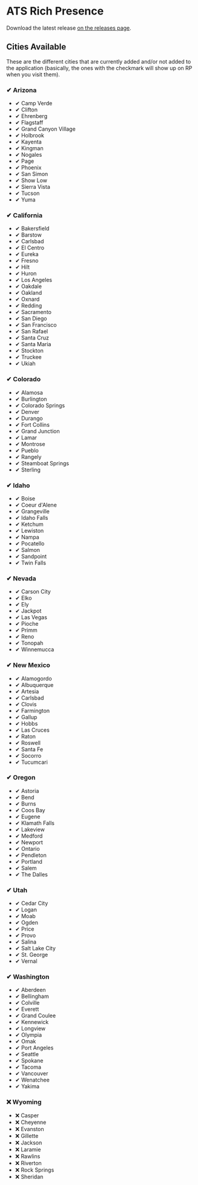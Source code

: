 # ATS Rich Presence
Download the latest release [on the releases page](https://github.com/FireController1847/ats-rich-presence/releases).

## Cities Available
These are the different cities that are currently added and/or not added to the application (basically, the ones with the checkmark will show up on RP when you visit them).

### ✔ Arizona
- ✔ Camp Verde
- ✔ Clifton
- ✔ Ehrenberg
- ✔ Flagstaff
- ✔ Grand Canyon Village
- ✔ Holbrook
- ✔ Kayenta
- ✔ Kingman
- ✔ Nogales
- ✔ Page
- ✔ Phoenix
- ✔ San Simon
- ✔ Show Low
- ✔ Sierra Vista
- ✔ Tucson
- ✔ Yuma

### ✔ California
- ✔ Bakersfield
- ✔ Barstow
- ✔ Carlsbad
- ✔ El Centro
- ✔ Eureka
- ✔ Fresno
- ✔ Hilt
- ✔ Huron
- ✔ Los Angeles
- ✔ Oakdale
- ✔ Oakland
- ✔ Oxnard
- ✔ Redding
- ✔ Sacramento
- ✔ San Diego
- ✔ San Francisco
- ✔ San Rafael
- ✔ Santa Cruz
- ✔ Santa Maria
- ✔ Stockton
- ✔ Truckee
- ✔ Ukiah

### ✔ Colorado
- ✔ Alamosa
- ✔ Burlington
- ✔ Colorado Springs
- ✔ Denver
- ✔ Durango
- ✔ Fort Collins
- ✔ Grand Junction
- ✔ Lamar
- ✔ Montrose
- ✔ Pueblo
- ✔ Rangely
- ✔ Steamboat Springs
- ✔ Sterling

### ✔ Idaho
- ✔ Boise
- ✔ Coeur d'Alene
- ✔ Grangeville
- ✔ Idaho Falls
- ✔ Ketchum
- ✔ Lewiston
- ✔ Nampa
- ✔ Pocatello
- ✔ Salmon
- ✔ Sandpoint
- ✔ Twin Falls

### ✔ Nevada
- ✔ Carson City
- ✔ Elko
- ✔ Ely
- ✔ Jackpot
- ✔ Las Vegas
- ✔ Pioche
- ✔ Primm
- ✔ Reno
- ✔ Tonopah
- ✔ Winnemucca

### ✔ New Mexico
- ✔ Alamogordo
- ✔ Albuquerque
- ✔ Artesia
- ✔ Carlsbad
- ✔ Clovis
- ✔ Farmington
- ✔ Gallup
- ✔ Hobbs
- ✔ Las Cruces
- ✔ Raton
- ✔ Roswell
- ✔ Santa Fe
- ✔ Socorro
- ✔ Tucumcari

### ✔ Oregon
- ✔ Astoria
- ✔ Bend
- ✔ Burns
- ✔ Coos Bay
- ✔ Eugene
- ✔ Klamath Falls
- ✔ Lakeview
- ✔ Medford
- ✔ Newport
- ✔ Ontario
- ✔ Pendleton
- ✔ Portland
- ✔ Salem
- ✔ The Dalles

### ✔ Utah
- ✔ Cedar City
- ✔ Logan
- ✔ Moab
- ✔ Ogden
- ✔ Price
- ✔ Provo
- ✔ Salina
- ✔ Salt Lake City
- ✔ St. George
- ✔ Vernal

### ✔ Washington
- ✔ Aberdeen
- ✔ Bellingham
- ✔ Colville
- ✔ Everett
- ✔ Grand Coulee
- ✔ Kennewick
- ✔ Longview
- ✔ Olympia
- ✔ Omak
- ✔ Port Angeles
- ✔ Seattle
- ✔ Spokane
- ✔ Tacoma
- ✔ Vancouver
- ✔ Wenatchee
- ✔ Yakima

### ❌ Wyoming
- ❌ Casper
- ❌ Cheyenne
- ❌ Evanston
- ❌ Gillette
- ❌ Jackson
- ❌ Laramie
- ❌ Rawlins
- ❌ Riverton
- ❌ Rock Springs
- ❌ Sheridan

